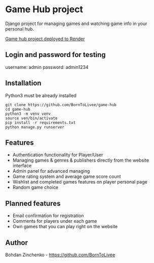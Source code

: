 # Game Hub project

Django project for managing games and watching game info in your personal hub.

[Game hub project deployed to Render](https://game-hub-13my.onrender.com/)
## Login and password for testing

username: admin
password: admin1234

## Installation

Python3 must be already installed
```shell
git clone https://github.com/BornToLivee/game-hub
cd game-hub
python3 -m venv venv
source ven/bin/activate
pip install -r requirements.txt
python manage.py runserver
```

## Features

* Authentication functionality for Player/User
* Managing games & genres & publishers directly from the website interface
* Admin panel for advanced managing
* Game rating system and average game score count
* Wishlist and completed games features on player personal page
* Random game choice

## Planned features

* Email confirmation for registration
* Comments for players under each game
* Own games that you can play right on the website

## Author

Bohdan Zinchenko - https://github.com/BornToLivee
